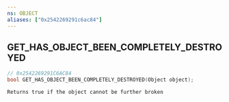```yaml
---
ns: OBJECT
aliases: ["0x2542269291c6ac84"]
---
```

## GET_HAS_OBJECT_BEEN_COMPLETELY_DESTROYED

```c
// 0x2542269291C6AC84
bool GET_HAS_OBJECT_BEEN_COMPLETELY_DESTROYED(Object object);
```

```
Returns true if the object cannot be further broken
```

